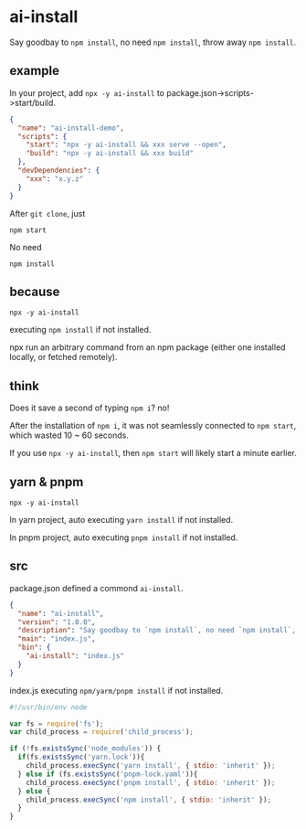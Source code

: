 # ai-install
Say goodbay to `npm install`, no need `npm install`, throw away `npm install`.
## example
In your project, add `npx -y ai-install` to package.json->scripts->start/build.
```json
{
  "name": "ai-install-demo",
  "scripts": {
    "start": "npx -y ai-install && xxx serve --open",
    "build": "npx -y ai-install && xxx build"
  },
  "devDependencies": {
    "xxx": "x.y.z"
  }
}
```
After `git clone`, just
```shell
npm start 
```
No need
```shell
npm install
```
## because
```shell
npx -y ai-install
```
executing `npm install` if not installed.

npx run an arbitrary command from an npm package (either one installed locally, or fetched remotely).

## think
Does it save a second of typing `npm i`? no!

After the installation of `npm i`, it was not seamlessly connected to `npm start`, which wasted 10 ~ 60 seconds.

If you use `npx -y ai-install`, then `npm start` will likely start a minute earlier.

## yarn & pnpm
```shell
npx -y ai-install
```
In yarn project, auto executing `yarn install` if not installed.

In pnpm project, auto executing `pnpm install` if not installed.

## src
package.json defined a commond `ai-install`.
```json
{
  "name": "ai-install",
  "version": "1.0.0",
  "description": "Say goodbay to `npm install`, no need `npm install`, throw away `npm install`.",
  "main": "index.js",
  "bin": {
    "ai-install": "index.js"
  }
}
```
index.js executing `npm/yarm/pnpm install` if not installed.
```js
#!/usr/bin/env node

var fs = require('fs');
var child_process = require('child_process');

if (!fs.existsSync('node_modules')) {
  if(fs.existsSync('yarn.lock')){
    child_process.execSync('yarn install', { stdio: 'inherit' });
  } else if (fs.existsSync('pnpm-lock.yaml')){
    child_process.execSync('pnpm install', { stdio: 'inherit' });
  } else {
    child_process.execSync('npm install', { stdio: 'inherit' });
  }
}
```
